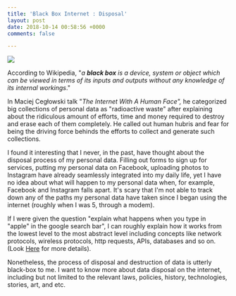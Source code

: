 ```yaml
---
title: 'Black Box Internet : Disposal'
layout: post
date: 2018-10-14 00:58:56 +0000
comments: false

---
```

![](https://s3.amazonaws.com/ezoic-site-content/blog/wp-content/uploads/2017/07/20085706/Screen_Shot_2013_04_03_at_12.36.55_PM.png)

According to Wikipedia, "_a **black box** is a device, system or object which can be viewed in terms of its inputs and outputs without any knowledge of its internal workings_."

In Maciej Cegłowski talk "_The Internet With A Human Face",_ he categorized big collections of personal data as "radioactive waste" after explaining about the ridiculous amount of efforts, time and money required to destroy and erase each of them completely. He called out human hubris and fear for being the driving force behinds the efforts to collect and generate such collections. 

I found it interesting that I never, in the past, have thought about the disposal process of my personal data. Filling out forms to sign up for services, putting my personal data on Facebook, uploading photos to Instagram have already seamlessly integrated into my daily life, yet I have no idea about what will happen to my personal data when, for example, Facebook and Instagram falls apart. It's scary that I'm not able to track down any of the paths my personal data have taken since I began using the internet (roughly when I was 5, through a modem).  
  
If I were given the question "explain what happens when you type in "apple" in the google search bar", I can roughly explain how it works from the lowest level to the most abstract level including concepts like network protocols, wireless protocols, http requests, APIs, databases and so on.  (Look [Here](https://github.com/alex/what-happens-when) for more details). 

Nonetheless, the process of disposal and destruction of data is utterly black-box to me. I want to know more about data disposal on the internet, including but not limited to the relevant laws, policies, history, technologies, stories, art, and etc. 